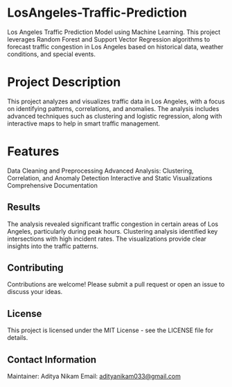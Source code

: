 # LosAngeles-Traffic-Prediction
Los Angeles Traffic Prediction Model using Machine Learning. This project leverages Random Forest and Support Vector Regression algorithms to forecast traffic congestion in Los Angeles based on historical data, weather conditions, and special events. 
#  Project Description
This project analyzes and visualizes traffic data in Los Angeles, with a focus on identifying patterns, correlations, and anomalies. The analysis includes advanced techniques such as clustering and logistic regression, along with interactive maps to help in smart traffic management.
# Features
Data Cleaning and Preprocessing
Advanced Analysis: Clustering, Correlation, and Anomaly Detection
Interactive and Static Visualizations
Comprehensive Documentation



## Results
The analysis revealed significant traffic congestion in certain areas of Los Angeles, particularly during peak hours. Clustering analysis identified key intersections with high incident rates. The visualizations provide clear insights into the traffic patterns.

## Contributing
Contributions are welcome! Please submit a pull request or open an issue to discuss your ideas.

## License
This project is licensed under the MIT License - see the LICENSE file for details.

## Contact Information
Maintainer: Aditya Nikam 
Email: adityanikam033@gmail.com
